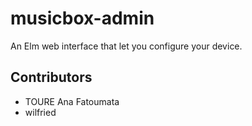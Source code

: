 # musicbox-admin

An Elm web interface that let you configure your device.


## Contributors

- TOURE Ana Fatoumata
- wilfried